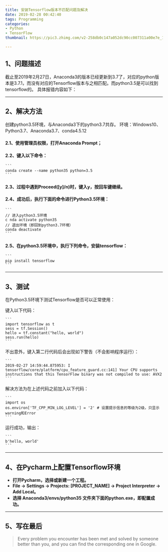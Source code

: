 ```yaml
---
title: 安装Tensorflow版本不匹配问题及解决
date: 2019-02-28 00:42:40
tags: Programming
categories:
- Python
- TensorFlow
thumbnail: https://pic3.zhimg.com/v2-258db0c147a052dc90cc007311a00e7e_1200x500.jpg

---
```


<!--more-->


## 1、问题描述
截止至2019年2月27日，Anaconda3的版本已经更新到3.7了，对应的python版本是3.7.1，而没有对应的Tensorflow版本与之相匹配。而python3.5是可以找到tensorflow的。
具体报错内容如下：

---
## 2、解决方法
创建python3.5环境，与Anaconda3下的python3.7共存。
环境：Windows10、Python3.7、Anaconda3.7、conda4.5.12

#### 2.1、使用管理员权限，打开Anaconda Prompt；
#### 2.2、键入以下命令：
	```
	conda create --name python35 python=3.5
	```
#### 2.3、过程中遇到Proceed([y]/n)时，键入y，按回车键继续。
#### 2.4、成功后，执行下面的命令进行Python3.5环境：

	```
	// 进入python3.5环境
	c nda activate python35
	// 退出环境（即回到python3.7环境）
	conda deactivate
	```

#### 2.5、在python3.5环境中，执行下列命令，安装tensorflow：
	```
	pip install tensorflow
	```
---
## 3、测试
在Python3.5环境下测试Tensorflow是否可以正常使用：

键入以下代码：

	```
	import tensorflow as t
	sess = tf.Session()
	hello = tf.constant("hello, world")
	sess.run(hello)
	```
不出意外，键入第二行代码后会出现如下警告（不会影响程序运行）：

	```
	2019-02-27 14:59:44.875953: I tensorflow/core/platform/cpu_feature_guard.cc:141] Your CPU supports instructions that this TensorFlow binary was not compiled to use: AVX2
	```
解决方法为在上述代码之前加入以下代码：

	```
	import os
	os.environ['TF_CPP_MIN_LOG_LEVEL'] = '2' # 设置提示信息的等级为2级，只显示warning和Error
	```

运行成功，输出：

	```
	b'hello, world'
	```

---
## 4、在Pycharm上配置Tensorflow环境
- **打开Pycharm，选择或新建一个工程。**
- **File -> Settings -> Projects: [PROJECT_NAME] -> Project Interpreter -> Add Local。**
- **选择 Anaconda3/envs/python35 文件夹下面的python.exe，即配置成功。**

---
## 5、写在最后
>Every problem you encounter  has been met and solved by someone better than you, and you can find the corresponding one in Google.
